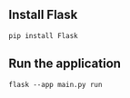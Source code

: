 ## Install Flask
```shell
pip install Flask
```
## Run the application
```shell
flask --app main.py run
```
